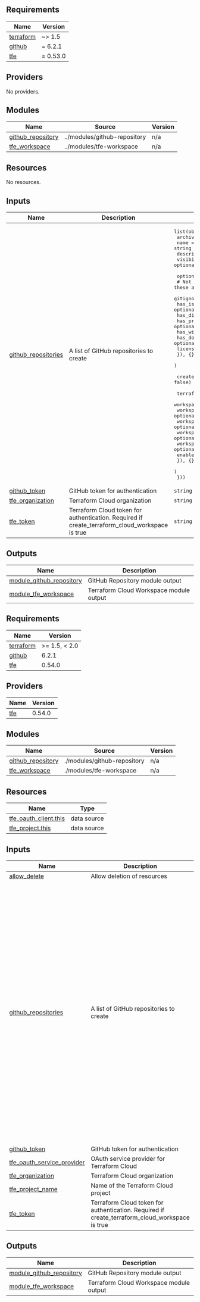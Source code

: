 <!-- BEGIN_TF_DOCS -->
## Requirements

| Name | Version |
|------|---------|
| <a name="requirement_terraform"></a> [terraform](#requirement\_terraform) | ~> 1.5 |
| <a name="requirement_github"></a> [github](#requirement\_github) | = 6.2.1 |
| <a name="requirement_tfe"></a> [tfe](#requirement\_tfe) | = 0.53.0 |

## Providers

No providers.

## Modules

| Name | Source | Version |
|------|--------|---------|
| <a name="module_github_repository"></a> [github\_repository](#module\_github\_repository) | ../modules/github-repository | n/a |
| <a name="module_tfe_workspace"></a> [tfe\_workspace](#module\_tfe\_workspace) | ../modules/tfe-workspace | n/a |

## Resources

No resources.

## Inputs

| Name | Description | Type | Default | Required |
|------|-------------|------|---------|:--------:|
| <a name="input_github_repositories"></a> [github\_repositories](#input\_github\_repositories) | A list of GitHub repositories to create | <pre>list(object({<br>    archived    = optional(bool)<br>    name        = string<br>    description = optional(string)<br>    visibility  = optional(string)<br><br>    options = optional(object({<br>      # Not sure if these are needed (DRY?) - Already handled in module<br>      gitignore_template = optional(string)<br>      has_issues         = optional(bool)<br>      has_discussions    = optional(bool)<br>      has_projects       = optional(bool)<br>      has_wiki           = optional(bool)<br>      has_downloads      = optional(bool)<br>      license_template   = optional(string)<br>      }), {}<br>    )<br><br>    create_terraform_cloud_workspace = optional(bool, false)<br><br>    terraform_cloud_options = optional(object({<br>      workspace_auto_apply            = optional(bool)<br>      workspace_execution_mode        = optional(string)<br>      workspace_file_triggers_enabled = optional(bool)<br>      workspace_trigger_patterns      = optional(list(string))<br>      workspace_working_directory     = optional(string)<br>      enable_vcs_workflow             = optional(bool)<br>      }), {}<br>    )<br>  }))</pre> | n/a | yes |
| <a name="input_github_token"></a> [github\_token](#input\_github\_token) | GitHub token for authentication | `string` | n/a | yes |
| <a name="input_tfe_organization"></a> [tfe\_organization](#input\_tfe\_organization) | Terraform Cloud organization | `string` | `""` | no |
| <a name="input_tfe_token"></a> [tfe\_token](#input\_tfe\_token) | Terraform Cloud token for authentication. Required if create\_terraform\_cloud\_workspace is true | `string` | `""` | no |

## Outputs

| Name | Description |
|------|-------------|
| <a name="output_module_github_repository"></a> [module\_github\_repository](#output\_module\_github\_repository) | GitHub Repository module output |
| <a name="output_module_tfe_workspace"></a> [module\_tfe\_workspace](#output\_module\_tfe\_workspace) | Terraform Cloud Workspace module output |
<!-- END_TF_DOCS -->
<!-- BEGINNING OF PRE-COMMIT-TERRAFORM DOCS HOOK -->
## Requirements

| Name | Version |
|------|---------|
| <a name="requirement_terraform"></a> [terraform](#requirement\_terraform) | >= 1.5, < 2.0 |
| <a name="requirement_github"></a> [github](#requirement\_github) | 6.2.1 |
| <a name="requirement_tfe"></a> [tfe](#requirement\_tfe) | 0.54.0 |

## Providers

| Name | Version |
|------|---------|
| <a name="provider_tfe"></a> [tfe](#provider\_tfe) | 0.54.0 |

## Modules

| Name | Source | Version |
|------|--------|---------|
| <a name="module_github_repository"></a> [github\_repository](#module\_github\_repository) | ./modules/github-repository | n/a |
| <a name="module_tfe_workspace"></a> [tfe\_workspace](#module\_tfe\_workspace) | ./modules/tfe-workspace | n/a |

## Resources

| Name | Type |
|------|------|
| [tfe_oauth_client.this](https://registry.terraform.io/providers/hashicorp/tfe/0.54.0/docs/data-sources/oauth_client) | data source |
| [tfe_project.this](https://registry.terraform.io/providers/hashicorp/tfe/0.54.0/docs/data-sources/project) | data source |

## Inputs

| Name | Description | Type | Default | Required |
|------|-------------|------|---------|:--------:|
| <a name="input_allow_delete"></a> [allow\_delete](#input\_allow\_delete) | Allow deletion of resources | `bool` | `false` | no |
| <a name="input_github_repositories"></a> [github\_repositories](#input\_github\_repositories) | A list of GitHub repositories to create | <pre>list(object({<br>    archived               = optional(bool)<br>    delete_branch_on_merge = optional(bool)<br>    description            = optional(string)<br>    name                   = string<br>    visibility             = optional(string)<br><br>    options = optional(object({<br>      gitignore_template = optional(string)<br>      has_issues         = optional(bool)<br>      has_discussions    = optional(bool)<br>      has_projects       = optional(bool)<br>      has_wiki           = optional(bool)<br>      has_downloads      = optional(bool)<br>      license_template   = optional(string)<br>      }), {}<br>    )<br><br>    create_terraform_cloud_workspace = optional(bool, false)<br><br>    terraform_cloud_options = optional(object({<br>      enable_vcs_workflow             = optional(bool)<br>      workspace_auto_apply            = optional(bool)<br>      workspace_execution_mode        = optional(string)<br>      workspace_file_triggers_enabled = optional(bool)<br>      workspace_trigger_patterns      = optional(list(string))<br>      workspace_working_directory     = optional(string)<br>      }), {}<br>    )<br>  }))</pre> | n/a | yes |
| <a name="input_github_token"></a> [github\_token](#input\_github\_token) | GitHub token for authentication | `string` | n/a | yes |
| <a name="input_tfe_oauth_service_provider"></a> [tfe\_oauth\_service\_provider](#input\_tfe\_oauth\_service\_provider) | OAuth service provider for Terraform Cloud | `string` | `"github"` | no |
| <a name="input_tfe_organization"></a> [tfe\_organization](#input\_tfe\_organization) | Terraform Cloud organization | `string` | n/a | yes |
| <a name="input_tfe_project_name"></a> [tfe\_project\_name](#input\_tfe\_project\_name) | Name of the Terraform Cloud project | `string` | `"Default Project"` | no |
| <a name="input_tfe_token"></a> [tfe\_token](#input\_tfe\_token) | Terraform Cloud token for authentication. Required if create\_terraform\_cloud\_workspace is true | `string` | n/a | yes |

## Outputs

| Name | Description |
|------|-------------|
| <a name="output_module_github_repository"></a> [module\_github\_repository](#output\_module\_github\_repository) | GitHub Repository module output |
| <a name="output_module_tfe_workspace"></a> [module\_tfe\_workspace](#output\_module\_tfe\_workspace) | Terraform Cloud Workspace module output |
<!-- END OF PRE-COMMIT-TERRAFORM DOCS HOOK -->
